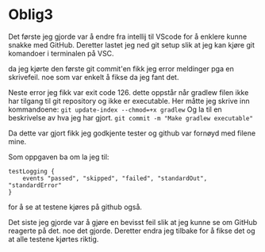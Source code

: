 # Oblig3

Det første jeg gjorde var å endre fra intellij til VScode for å enklere kunne snakke med GitHub.
Deretter lastet jeg ned git setup slik at jeg kan kjøre git komandoer i terminalen på VSC. 

da jeg kjørte den første git commit'en fikk jeg error meldinger pga en skrivefeil. noe som var enkelt å fikse da jeg fant det.

Neste error jeg fikk var exit code 126. dette oppstår når gradlew filen ikke har tilgang til git repository og ikke er executable.
Her måtte jeg skrive inn kommandoene:
  ``` git update-index --chmod=+x gradlew ```
Og la til en beskrivelse av hva jeg har gjort.
  ``` git commit -m "Make gradlew executable" ```
  
Da dette var gjort fikk jeg godkjente tester og github var fornøyd med filene mine. 

Som oppgaven ba om la jeg til:
  ``` 
  testLogging {
      events "passed", "skipped", "failed", "standardOut", "standardError"
} 
``` 


for å se at testene kjøres på github også.

Det siste jeg gjorde var å gjøre en bevisst feil slik at jeg kunne se om GitHub reagerte på det. noe det gjorde. Deretter endra jeg tilbake for å fikse det og at alle testene kjørtes riktig.
